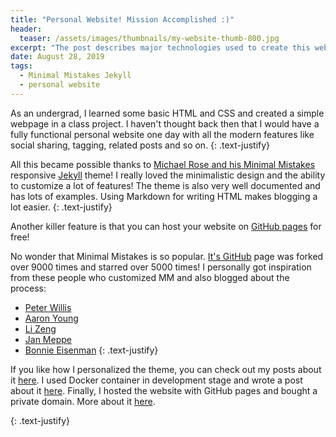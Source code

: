 ```yaml
---
title: "Personal Website! Mission Accomplished :)"
header:
  teaser: /assets/images/thumbnails/my-website-thumb-800.jpg
excerpt: "The post describes major technologies used to create this website and provides useful links/resources for others who want to create their own websites."
date: August 28, 2019
tags:
  - Minimal Mistakes Jekyll
  - personal website
---
```


As an undergrad, I learned some basic HTML and CSS and created a simple webpage in a class project. I haven't thought back then that I would have a fully functional personal website one day with all the modern features like social sharing, tagging, related posts and so on. 
{: .text-justify}

All this became possible thanks to [Michael Rose and his Minimal Mistakes](https://mmistakes.github.io/minimal-mistakes/about/) responsive [Jekyll](https://jekyllrb.com) theme! I really loved the minimalistic design and the ability to customize a lot of features! The theme is also very well documented and has lots of examples. Using Markdown for writing HTML makes blogging a lot easier. 
{: .text-justify}

Another killer feature is that you can host your website on [GitHub pages](https://pages.github.com) for free! 

No wonder that Minimal Mistakes is so popular. [It's GitHub](https://github.com/mmistakes/minimal-mistakes) page was forked over 9000 times and starred over 5000 times! I personally got inspiration from these people who customized MM and also blogged about the process:
  - [Peter Willis](http://www.pwills.com)
  - [Aaron Young](https://web.eecs.utk.edu/~ayoung48/blog/#)
  - [Li Zeng](https://zenglix.github.io/)
  - [Jan Meppe](https://www.janmeppe.com/)
  - [Bonnie Eisenman](https://blog.bonnieeisenman.com/)
{: .text-justify}

If you like how I personalized the theme, you can check out my posts about it [here](/Personal-website-with-Minimal-Mistakes-Jekyll-Theme-HOWTO-Part-II). I used Docker container in development stage and wrote a post about it [here](/Personal-website-with-Minimal-Mistakes-Jekyll-Theme-HOWTO-Part-I). Finally, I hosted the website with GitHub pages and bought a private domain. More about it [here](/Personal-website-with-Minimal-Mistakes-Jekyll-Theme-HOWTO-Part-III).

{: .text-justify}